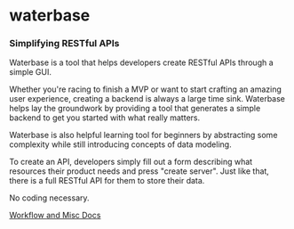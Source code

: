 waterbase
=============

### Simplifying RESTful APIs

Waterbase is a tool that helps developers create RESTful APIs through a simple GUI.

Whether you're racing to finish a MVP or want to start crafting an amazing user experience, creating a backend is always a large time sink. Waterbase helps lay the groundwork by providing a tool that generates a simple backend to get you started with what really matters.

Waterbase is also helpful learning tool for beginners by abstracting some complexity while still introducing concepts of data modeling.

To create an API, developers simply fill out a form describing what resources their product needs and press "create server". Just like that, there is a full RESTful API for them to store their data.

No coding necessary.

[Workflow and Misc Docs](https://github.com/waterbase/documents/wiki)